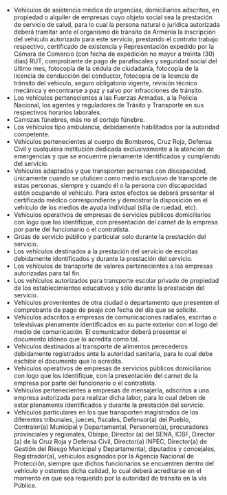 - Vehículos de asistencia médica de urgencias, domiciliarios adscritos, en propiedad o alquiler de empresas cuyo objeto social sea la prestación de servicio de salud, para lo cual la persona natural o jurídica autorizada deberá tramitar ante el organismo de tránsito de Armenia la inscripción del vehículo autorizado para este servicio, prestando el contrato trabajo respectivo, certificado de existencia y Representación expedido por la Cámara de Comercio (con fecha de expedición no mayor a treinta (30) días) RUT, comprobante de pago de parafiscales y seguridad social del último mes, fotocopia de la cédula de ciudadanía, fotocopia de la licencia de conducción del conductor, fotocopia de la licencia de tránsito del vehículo, seguro obligatorio vigente, revisión técnico mecánica y encontrarse a paz y salvo por infracciones de tránsito.
- Los vehículos pertenecientes a las Fuerzas Armadas, a la Policia Nacional, los agentes y reguladores de Trásito y Transporte en sus respectivos horarios laborales.
- Carrozas fúnebres, más no el cortejo fúnebre.
- Los vehículos tipo ambulancia, debidamente habilitados por la autoridad competente.
- Vehículos pertenecientes al cuerpo de Bomberos, Cruz Roja, Defensa Civil y cualquiera institución dedicada exclusivamente a la atención de emergencias y que se encuentre plenamente identificados y cumpliendo del servicio.
- Vehículos adaptados y que transporten personas con discapacidad, únicamente cuando se utulicen como medio exclusivo de transporte de estas personas, siempre y cuando él o la persona con discapacidad estén ocupando el vehículo. Para estos efectos se deberá presentar el certificado médico correspondiente y demostrar la disposición en el vehículo de los medios de ayuda individual (silla de ruedad, etc).
- Vehículos operativos de empresas de servicios públicos domiciliarios con logo que los identifique, con presentación del carnet de la empresa por parte del funcionario o el contratista.
- Grúas de servicio público y particular solo durante la prestación del servicio.
- Los vehículos destinados a la prestación del servicio de escoltas debidamente identificados y durante la prestación del servicio.
- Los vehículos de transporte de valores pertenecientes a las empresas autorizadas para tal fin.
- Los vehículos autorizados para transporte escolar privado de propiedad de los establecimientos educativos y sólo durante la prestación del servicio.
- Vehículos provenientes de otra ciudad o departamento que presenten el comprobante de pago de peaje con fecha del día que se solicite.
- Vehículos adscritos a empresas de comunicaciones radiales, escritas o televisivas plenamente identificados en su parte exterior con el logo del medio de comunicación. El comunicador deberá presentar el documento idóneo que lo acredita como tal.
- Vehículos destinados al transporte de alimentos perecederos debidamente registrados ante la autoridad sanitaria, para lo cual debe eschibir el documento que lo acredita.
- Vehículos operativos de empresas de servicios públicos domiciliarios con logo que los identifique, con la presentación del carnet de la empresa por parte del funcionario o el contratista.
- Vehículos pertenecientes a empresas de mensajería, adscritos a una empresa autorizada para realizar dicha labor, para lo cual deben de estar plenamente identificados y durante la prestación del servicio.
- Vehículos particulares en los que transporten magistrados de los diferentes tribunales, jueces, fiscales, Defensor(a) del Pueblo, Contralor(a) Municipal y Departamental, Personero(a), procuradores provinciales y regionales, Obispo, Director (a) del SENA, ICBF, Director (a) de la Cruz Roja y Defensa Civil, Director(a) INPEC, Director(a) de Gestión del Riesgo Municipal y Departamental, diputados y concejales, Registrador(a), vehículos asignados por la Agencia Nacional de Protección, siempre que dichos funcionarios se encuentren dentro del vehículo y ostentes dicha calidad, lo cual deberá acreditarse en el momento en que sea requerido por la autoridad de tránsito en la vía Pública.

